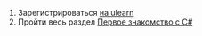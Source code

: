 1. Зарегистрироваться [на ulearn](https://ulearn.me/)
2. Пройти весь раздел [Первое знакомство с C#](https://ulearn.me/Course/BasicProgramming/Kratkaya_spravka_pered_nachalom_69a2e121-e58f-4cd0-8221-7affb7dc796e#N0)